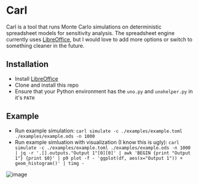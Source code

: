 # Carl

Carl is a tool that runs Monte Carlo simulations on deterministic spreadsheet models for sensitivity analysis. The spreadsheet engine currently uses [LibreOffice](https://www.libreoffice.org/), but I would love to add more options or switch to something cleaner in the future. 

## Installation

- Install [LibreOffice](https://www.libreoffice.org/)
- Clone and install this repo
- Ensure that your Python environment has the `uno.py` and `unohelper.py` in it's `PATH`

## Example

- Run example simulation: `carl simulate -c ./examples/example.toml ./examples/example.ods -n 1000`
- Run example simluation with visualization (I know this is ugly): `carl simulate -c ./examples/example.toml ./examples/example.ods -n 1000 | jq -r '.[].outputs."Output 1"[0][0]' | awk 'BEGIN {print "Output 1"} {print $0}' | p9 plot -f - 'ggplot(df, aes(x="Output 1")) + geom_histogram()' | timg -` 

![image](https://github.com/user-attachments/assets/6dab9db5-c0d1-4612-9f39-9cb72e23f94f)
